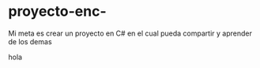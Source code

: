 # proyecto-enc-
Mi meta es crear un proyecto en C# en el cual pueda compartir y aprender de los demas



hola 

